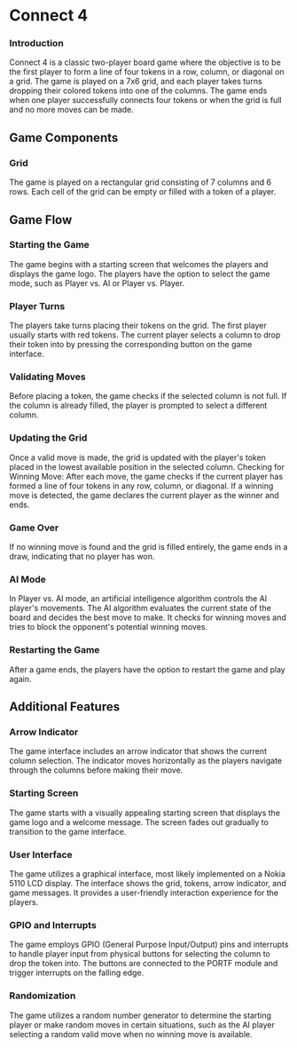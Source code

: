 # Connect 4


### Introduction

Connect 4 is a classic two-player board game where the objective is to be the first player to form a line of four tokens in a row, column, or diagonal on a grid. The game is played on a 7x6 grid, and each player takes turns dropping their colored tokens into one of the columns. The game ends when one player successfully connects four tokens or when the grid is full and no more moves can be made.

## Game Components

### Grid 
The game is played on a rectangular grid consisting of 7 columns and 6 rows. Each cell of the grid can be empty or filled with a token of a player.


## Game Flow

### Starting the Game 
The game begins with a starting screen that welcomes the players and displays the game logo. The players have the option to select the game mode, such as Player vs. AI or Player vs. Player.

### Player Turns
 The players take turns placing their tokens on the grid. The first player usually starts with red tokens. The current player selects a column to drop their token into by pressing the corresponding button on the game interface.

### Validating Moves
Before placing a token, the game checks if the selected column is not full. If the column is already filled, the player is prompted to select a different column.
### Updating the Grid 
Once a valid move is made, the grid is updated with the player's token placed in the lowest available position in the selected column.
Checking for Winning Move: After each move, the game checks if the current player has formed a line of four tokens in any row, column, or diagonal. If a winning move is detected, the game declares the current player as the winner and ends.

### Game Over 
If no winning move is found and the grid is filled entirely, the game ends in a draw, indicating that no player has won.
### AI Mode
In Player vs. AI mode, an artificial intelligence algorithm controls the AI player's movements. The AI algorithm evaluates the current state of the board and decides the best move to make. It checks for winning moves and tries to block the opponent's potential winning moves.
### Restarting the Game 
After a game ends, the players have the option to restart the game and play again.

## Additional Features

### Arrow Indicator
The game interface includes an arrow indicator that shows the current column selection. The indicator moves horizontally as the players navigate through the columns before making their move.
### Starting Screen
The game starts with a visually appealing starting screen that displays the game logo and a welcome message. The screen fades out gradually to transition to the game interface.
### User Interface 
The game utilizes a graphical interface, most likely implemented on a Nokia 5110 LCD display. The interface shows the grid, tokens, arrow indicator, and game messages. It provides a user-friendly interaction experience for the players.
### GPIO and Interrupts 
The game employs GPIO (General Purpose Input/Output) pins and interrupts to handle player input from physical buttons for selecting the column to drop the token into. The buttons are connected to the PORTF module and trigger interrupts on the falling edge.
### Randomization
The game utilizes a random number generator to determine the starting player or make random moves in certain situations, such as the AI player selecting a random valid move when no winning move is available.
